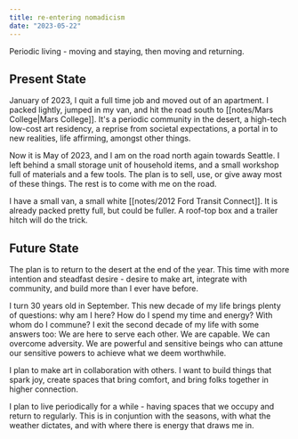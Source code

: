 ```yaml
---
title: re-entering nomadicism
date: "2023-05-22"
---
```


Periodic living - moving and staying, then moving and returning.

## Present State

January of 2023, I quit a full time job and moved out of an apartment. I packed lightly, jumped in my van, and hit the road south to [[notes/Mars College|Mars College]].  It's a periodic community in the desert, a high-tech low-cost art residency, a reprise from societal expectations, a portal in to new realities, life affirming, amongst other things.

Now it is May of 2023, and I am on the road north again towards Seattle. I left behind a small storage unit of household items, and a small workshop full of materials and a few tools. The plan is to sell, use, or give away most of these things. The rest is to come with me on the road.

I have a small van, a small white [[notes/2012 Ford Transit Connect]]. It is already packed pretty full, but could be fuller. A roof-top box and a trailer hitch will do the trick.

## Future State

The plan is to return to the desert at the end of the year. This time with more intention and steadfast desire - desire to make art, integrate with community, and build more than I ever have before.

I turn 30 years old in September. This new decade of my life brings plenty of questions: why am I here? How do I spend my time and energy? With whom do I commune? I exit the second decade of my life with some answers too: We are here to serve each other. We are capable. We can overcome adversity. We are powerful and sensitive beings who can attune our sensitive powers to achieve what we deem worthwhile.

I plan to make art in collaboration with others. I want to build things that spark joy, create spaces that bring comfort, and bring folks together in higher connection.

I plan to live periodically for a while - having spaces that we occupy and return to regularly. This is in conjuntion with the seasons, with what the weather dictates, and with where there is energy that draws me in.

